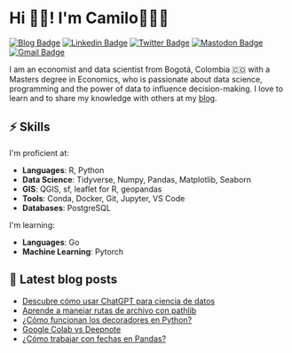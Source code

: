 # Hi 👋🏻! I'm Camilo👨🏼‍💻

[![Blog Badge](https://img.shields.io/badge/blog-camartinezbu.com-orange)](https://www.camartinezbu.com)
[![Linkedin Badge](https://img.shields.io/badge/-camartinezbu-0072b1?style=flat&logo=Linkedin&logoColor=white)](https://www.linkedin.com/in/camartinezbu/ "Connect on LinkedIn")
[![Twitter Badge](https://img.shields.io/badge/-@camartinezbu-000000?style=flat&logo=X&logoColor=white)](https://twitter.com/camartinezbu "Follow on Twitter")
[![Mastodon Badge](https://img.shields.io/badge/-@camartinezbu@fosstodon.org-6364FF?style=flat&logo=Mastodon&logoColor=white)](https://fosstodon.org/@camartinezbu "Follow on Twitter")
[![Gmail Badge](https://img.shields.io/badge/-camartinezbu.contacto@gmail.com-c14438?style=flat&logo=Gmail&logoColor=white)](mailto:camartinezbu.contacto@gmail.com "Connect via Email")


I am an economist and data scientist from Bogotá, Colombia 🇨🇴 with a Masters degree in Economics, who is passionate about data science, programming and the power of data to influence decision-making. I love to learn and to share my knowledge with others at my [blog].

## ⚡️ Skills

I'm proficient at:

- **Languages**: R, Python
- **Data Science**: Tidyverse, Numpy, Pandas, Matplotlib, Seaborn
- **GIS**: QGIS, sf, leaflet for R, geopandas
- **Tools**: Conda, Docker, Git, Jupyter, VS Code
- **Databases**: PostgreSQL

I'm learning:

- **Languages**: Go
- **Machine Learning**: Pytorch

## 📕 Latest blog posts

<!-- BLOG-POST-LIST:START -->
- [Descubre cómo usar ChatGPT para ciencia de datos](https://camartinezbu.com/posts/descubre-como-usar-chatgpt-para-ciencia-de-datos/)
- [Aprende a manejar rutas de archivo con pathlib](https://camartinezbu.com/posts/aprende-a-manejar-rutas-de-archivo-con-pathlib/)
- [¿Cómo funcionan los decoradores en Python?](https://camartinezbu.com/posts/como-funcionan-los-decoradores-en-python/)
- [Google Colab vs Deepnote](https://camartinezbu.com/posts/google-colab-vs-deepnote/)
- [¿Cómo trabajar con fechas en Pandas?](https://camartinezbu.com/posts/como-trabajar-con-fechas-en-pandas/)
<!-- BLOG-POST-LIST:END -->


[blog]: https://camartinezbu.com
[twitter]: https://twitter.com/camartinezbu
[linkedin]: https://www.linkedin.com/in/camartinezbu/
